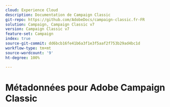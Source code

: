 ```yaml
---
cloud: Experience Cloud
description: Documentation de Campaign Classic
git-repo: https://github.com/AdobeDocs/campaign-classic.fr-FR
solution: Campaign, Campaign Classic v7
version: Campaign Classic v7
feature-set: Campaign
index: true
source-git-commit: dd6bcb16fe41b6a3f1e3f5aaf2f753b29ad4bc1d
workflow-type: tm+mt
source-wordcount: '9'
ht-degree: 100%

---
```



# Métadonnées pour Adobe Campaign Classic
